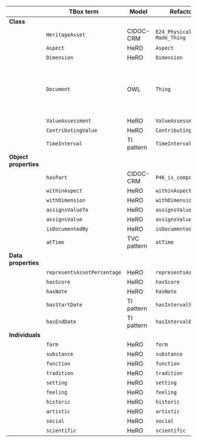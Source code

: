 |                       | **TBox term**               | **Model**   | **Refactored term**             | **Full URI**                                                                       | **Notes**                                                    |
|-----------------------|-----------------------------|-------------|---------------------------------|------------------------------------------------------------------------------------|--------------------------------------------------------------|
| **Class**             |                             |             |                                 |                                                                                    |                                                              |
|                       | `HeritageAsset`             | CIDOC-CRM   | `E24_Physical_Human-Made_Thing` | http://www.cidoc-crm.org/cidoc-crm/E24_Physical_Human-Made_Thing                   |                                                              |
|                       | `Aspect`                    | HeRO        | `Aspect`                        | http://purl.org/sirius/ontology/hero/Aspect                                        |                                                              |
|                       | `Dimension`                 | HeRO        | `Dimension`                     | http://purl.org/sirius/ontology/hero/Dimension                                     |                                                              |
|                       | `Document`                  | OWL         | `Thing`                         |                                                                                    | A contributing value can be documented by virtually anything |
|                       | `ValueAssessment`           | HeRO        | `ValueAssessment`               | http://purl.org/sirius/ontology/hero/ValueAssessment                               |                                                              |
|                       | `ContributingValue`         | HeRO        | `ContributingValue`             | http://purl.org/sirius/ontology/hero/ContributingValue                             |                                                              |
|                       | `TimeInterval`              | TI pattern  | `TimeInterval`                  | http://www.ontologydesignpatterns.org/cp/owl/timeinterval.owl#TimeInterval         |                                                              |
| **Object properties** |                             |             |                                 |                                                                                    |                                                              |
|                       | `hasPart`                   | CIDOC-CRM   | `P46_is_composed_of`            | http://www.cidoc-crm.org/cidoc-crm/P46_is_composed_of                              |                                                              |
|                       | `withinAspect`              | HeRO        | `withinAspect`                  | http://purl.org/sirius/ontology/hero/withinAspect                                  |                                                              |
|                       | `withDimension`             | HeRO        | `withDimension`                 | http://purl.org/sirius/ontology/hero/withDimension                                 |                                                              |
|                       | `assignsValueTo`            | HeRO        | `assignsValueTo`                | http://purl.org/sirius/ontology/hero/assignsValueTo                                |                                                              |
|                       | `assignsValue`              | HeRO        | `assignsValue`                  | http://purl.org/sirius/ontology/hero/assignsValue                                  |                                                              |
|                       | `isDocumentedBy`            | HeRO        | `isDocumentedBy`                | http://purl.org/sirius/ontology/hero/isDocumentedBy                                |                                                              |
|                       | `atTime`                    | TVC pattern | `atTime`                        | http://purl.org/spar/tvc/atTime                                                    |                                                              |
| **Data properties**   |                             |             |                                 |                                                                                    |                                                              |
|                       | `representsAssetPercentage` | HeRO        | `representsAssetPercentage`     | http://purl.org/sirius/ontology/hero/representsAssetPercentage                     |                                                              |
|                       | `hasScore`                  | HeRO        | `hasScore`                      | http://purl.org/sirius/ontology/hero/hasScore                                      |                                                              |
|                       | `hasNote`                   | HeRO        | `hasNote`                       | http://purl.org/sirius/ontology/hero/hasNote                                       |                                                              |
|                       | `hasStartDate`              | TI pattern  | `hasIntervalStartDate`          | http://www.ontologydesignpatterns.org/cp/owl/timeinterval.owl#hasIntervalStartDate |                                                              |
|                       | `hasEndDate`                | TI pattern  | `hasIntervalEndDate`            | http://www.ontologydesignpatterns.org/cp/owl/timeinterval.owl#hasIntervalEndDate   |                                                              |
| **Individuals**       |                             |             |                                 |                                                                                    |                                                              |
|                       | `form`                      | HeRO        | `form`                          | http://purl.org/sirius/ontology/hero/form                                          |                                                              |
|                       | `substance`                 | HeRO        | `substance`                     | http://purl.org/sirius/ontology/hero/substance                                     |                                                              |
|                       | `function`                  | HeRO        | `function`                      | http://purl.org/sirius/ontology/hero/function                                      |                                                              |
|                       | `tradition`                 | HeRO        | `tradition`                     | http://purl.org/sirius/ontology/hero/tradition                                     |                                                              |
|                       | `setting`                   | HeRO        | `setting`                       | http://purl.org/sirius/ontology/hero/setting                                       |                                                              |
|                       | `feeling`                   | HeRO        | `feeling`                       | http://purl.org/sirius/ontology/hero/feeling                                       |                                                              |
|                       | `historic`                  | HeRO        | `historic`                      | http://purl.org/sirius/ontology/hero/historical                                    |                                                              |
|                       | `artistic`                  | HeRO        | `artistic`                      | http://purl.org/sirius/ontology/hero/artistic                                      |                                                              |
|                       | `social`                    | HeRO        | `social`                        | http://purl.org/sirius/ontology/hero/social                                        |                                                              |
|                       | `scientific`                | HeRO        | `scientific`                    | http://purl.org/sirius/ontology/hero/scientific                                    |                                                              |